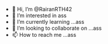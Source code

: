 - 👋 Hi, I’m @RairanRTH42
- 👀 I’m interested in ass
- 🌱 I’m currently learning ...ass
- 💞️ I’m looking to collaborate on ...ass
- 📫 How to reach me ...ass

<!---
RairanRTH42/RairanRTH42 is a ✨ special ✨ repository because its `README.md` (this file) appears on your GitHub profile.
You can click the Preview link to take a look at your changes.
--->
